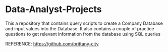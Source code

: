# Data-Analyst-Projects
This a repository that contains query scripts to create a Company Database and input values into the Database. It also contains a couple of practice questions to get relevant information from the database using SQL queries

REFERENCE: https://github.com/brittany-city
